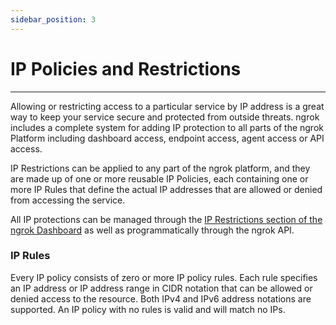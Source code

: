```yaml
---
sidebar_position: 3
---
```


# IP Policies and Restrictions
--------------

Allowing or restricting access to a particular service by IP address is a great way to keep your service secure and protected from outside threats. ngrok includes a complete system for adding IP protection to all parts of the ngrok Platform including dashboard access, endpoint access, agent access or API access.

IP Restrictions can be applied to any part of the ngrok platform, and they are made up of one or more reusable IP Policies, each containing one or more IP Rules that define the actual IP addresses that are allowed or denied from accessing the service.

All IP protections can be managed through the [IP Restrictions section of the ngrok Dashboard](https://dashboard.ngrok.com/security/ip-restrictions) as well as programmatically through the ngrok API.

### IP Rules

Every IP policy consists of zero or more IP policy rules. Each rule specifies an IP address or IP address range in CIDR notation that can be allowed or denied access to the resource. Both IPv4 and IPv6 address notations are supported. An IP policy with no rules is valid and will match no IPs.
